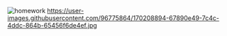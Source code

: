 ![homework](https://user-images.githubusercontent.com/96775864/170207654-865eb7e9-5e27-4b10-b1bb-27bb9d4c3b1c.jpg) https://user-images.githubusercontent.com/96775864/170208894-67890e49-7c4c-4ddc-864b-65456f6de4ef.jpg
